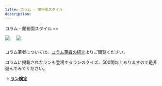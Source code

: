 ```yaml
---
title: コラム - 蘭裕園スタイル
description:
---
```

<link rel="stylesheet" href="/assets/stylesheets/columns.css" />
コラム - 蘭裕園スタイル
==
<div class="columns">
  <div class="columns_column">
    <p class="columns_column_title"><a href="/columns/fascinated_to_wild_orchids_top"><img src="/images/assets/7e2d852c-7a30-4b53-ac9c-6335c4af21be.jpg"></a></p>
  </div>
  <div class="columns_column">
    <p class="columns_column_title"><a href="/dream_of_farm_top"><img src="/images/assets/b8e818d8-6a46-4703-8948-ded3bb987278.jpg"></a></p>
  </div>
</div>

コラム筆者については、[コラム筆者の紹介](columns/authors/)よりご閲覧ください。

コラムに掲載されたランも登場するランのクイズ、500問以上ありますので是非遊んでみてください。

→ <b><a href="/play/orchid_exam">ラン検定</a></b>

